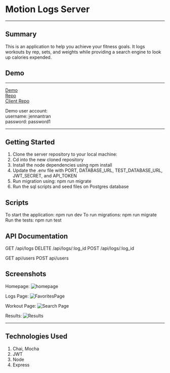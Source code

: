 Motion Logs Server
================
* * *



Summary
-------
This is an application to help you achieve your fitness goals. 
It logs workouts by rep, sets, and weights while providing a search engine to look up calories expended.

Demo
----
* * *

[Demo](https://motionlogs-app.vercel.app) </br>
[Repo](https://github.com/jennantran/motionLogs-api)</br>
[Client Repo](https://github.com/jennantran/motionlogs-app)</br>

Demo user account: </br>
username: jennantran </br>
password: password1
* * *

Getting Started
---------------
1. Clone the server repository to your local machine: 
2. Cd into the new cloned repository
3. Install the node dependencies using npm install
4. Update the .env file with PORT, DATABASE_URL, TEST_DATABASE_URL, JWT_SECRET, and API_TOKEN
5. Run migration using: npm run migrate
6. Run the sql scripts and seed files on Postgres database

Scripts
-----------
To start the application: npm run dev
To run migrations: npm run migrate
Run the tests: npm run test

API Documentation
-------
GET /api/logs
DELETE /api/logs/:log_id
POST /api/logs/:log_id

GET api/users
POST api/users

Screenshots
-----------
Homepage:
![homepage]()

Logs Page:
![FavoritesPage]()

Workout Page:
![Search Page]()

Results: 
![Results]()
* * *

Technologies Used
-----------------
1. Chai, Mocha
2. JWT
3. Node
4. Express
